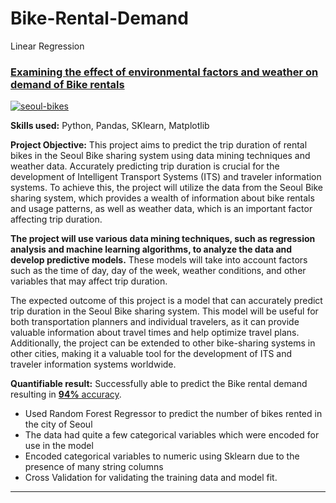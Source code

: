 # Bike-Rental-Demand
Linear Regression
### [Examining the effect of environmental factors and weather on demand of Bike rentals](https://github.com/mkgreen/Bike-Rental-Demand/blob/main/Linear_Regression_Project_Seoul_Bike_Data.ipynb)

[![seoul-bikes](https://user-images.githubusercontent.com/105948938/210696437-cb69d9ae-3f14-4792-a80c-0c6f938cac36.jpeg)](https://github.com/mkgreen/Bike-Rental-Demand/blob/main/Linear_Regression_Project_Seoul_Bike_Data.ipynb)


**Skills used:** Python, Pandas, SKlearn, Matplotlib

**Project Objective:** This project aims to predict the trip duration of rental bikes in the Seoul Bike sharing system using data mining techniques and weather data. Accurately predicting trip duration is crucial for the development of Intelligent Transport Systems (ITS) and traveler information systems. To achieve this, the project will utilize the data from the Seoul Bike sharing system, which provides a wealth of information about bike rentals and usage patterns, as well as weather data, which is an important factor affecting trip duration.

**The project will use various data mining techniques, such as regression analysis and machine learning algorithms, to analyze the data and develop predictive models.** These models will take into account factors such as the time of day, day of the week, weather conditions, and other variables that may affect trip duration.

The expected outcome of this project is a model that can accurately predict trip duration in the Seoul Bike sharing system. This model will be useful for both transportation planners and individual travelers, as it can provide valuable information about travel times and help optimize travel plans. Additionally, the project can be extended to other bike-sharing systems in other cities, making it a valuable tool for the development of ITS and traveler information systems worldwide.

**Quantifiable result:** Successfully able to predict the Bike rental demand resulting in [**94%** accuracy](https://github.com/mkgreen/Bike-Rental-Demand/blob/main/Linear_Regression_Project_Seoul_Bike_Data.ipynb).

- Used Random Forest Regressor to predict the number of bikes rented in the city of Seoul
- The data had quite a few categorical variables which were encoded for use in the model
- Encoded categorical variables to numeric using Sklearn due to the presence of many string columns
- Cross Validation for validating the training data and model fit.

***
